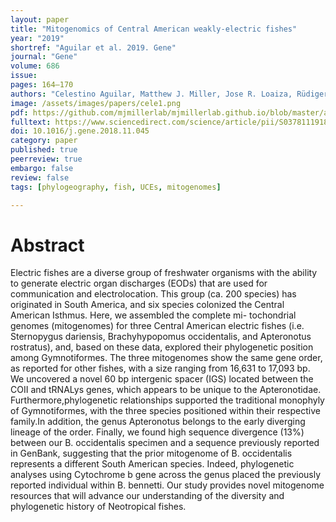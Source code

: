 ```yaml
---
layout: paper
title: "Mitogenomics of Central American weakly-electric fishes"
year: "2019"
shortref: "Aguilar et al. 2019. Gene"
journal: "Gene"
volume: 686
issue:
pages: 164–170
authors: "Celestino Aguilar, Matthew J. Miller, Jose R. Loaiza, Rüdiger Krahee, Luis F. DeLeón"
image: /assets/images/papers/cele1.png
pdf: https://github.com/mjmillerlab/mjmillerlab.github.io/blob/master/assets/pdfs/2018aguilar.pdf
fulltext: https://www.sciencedirect.com/science/article/pii/S0378111918311880
doi: 10.1016/j.gene.2018.11.045
category: paper
published: true
peerreview: true
embargo: false
review: false
tags: [phylogeography, fish, UCEs, mitogenomes]

---
```


# Abstract

Electric fishes are a diverse group of freshwater organisms with the ability to generate electric organ discharges (EODs) that are used for communication and electrolocation. This group (ca. 200 species) has originated in South America, and six species colonized the Central American Isthmus. Here, we assembled the complete mi- tochondrial genomes (mitogenomes) for three Central American electric fishes (i.e. Sternopygus dariensis, Brachyhypopomus occidentalis, and Apteronotus rostratus), and, based on these data, explored their phylogenetic position among Gymnotiformes. The three mitogenomes show the same gene order, as reported for other fishes, with a size ranging from 16,631 to 17,093 bp. We uncovered a novel 60 bp intergenic spacer (IGS) located between the COII and tRNALys genes, which appears to be unique to the Apteronotidae. Furthermore,phylogenetic relationships supported the traditional monophyly of Gymnotiformes, with the three species positioned within their respective family.In addition, the genus Apteronotus belongs to the early diverging lineage of the order. Finally, we found high sequence divergence (13%) between our B. occidentalis specimen and a sequence previously reported in GenBank, suggesting that the prior mitogenome of B. occidentalis represents a different South American species. Indeed, phylogenetic analyses using Cytochrome b gene across the genus placed the previously reported individual within B. bennetti. Our study provides novel mitogenome resources that will advance our understanding of the diversity and phylogenetic history of Neotropical fishes.
